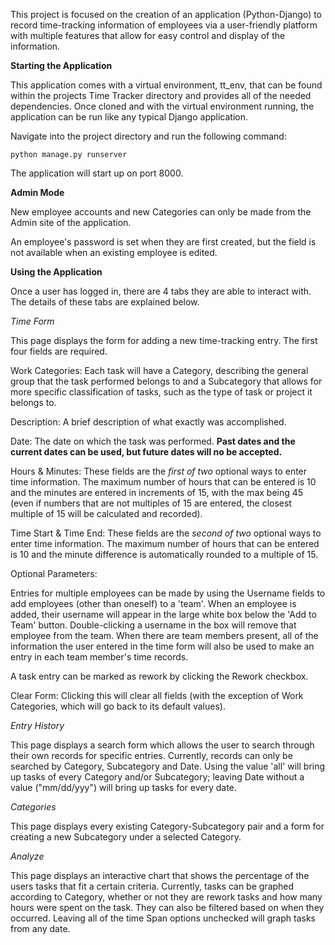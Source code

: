 This project is focused on the creation of an application (Python-Django) to record time-tracking information of
employees via a user-friendly platform with multiple features that allow for easy control and display of the information.

**Starting the Application**

This application comes with a virtual environment, tt_env, that can be found within the projects Time Tracker directory
and provides all of the needed dependencies. Once cloned and with the virtual environment running, the application can
be run like any typical Django application.

Navigate into the project directory and run the following command:

    python manage.py runserver

The application will start up on port 8000.

**Admin Mode**

New employee accounts and new Categories can only be made from the Admin site of the application.

An employee's password is set when they are first created, but the field is not available when an existing employee
is edited.

**Using the Application**

Once a user has logged in, there are 4 tabs they are able to interact with. The details of these tabs are explained
below.

*Time Form*

This page displays the form for adding a new time-tracking entry. The first four fields are required.

Work Categories: Each task will have a Category, describing the general group that the task performed belongs to and a
Subcategory that allows for more specific classification of tasks, such as the type of task or project it belongs to.

Description: A brief description of what exactly was accomplished.

Date: The date on which the task was performed. **Past dates and the current dates can be used, but future dates will
no be accepted.**

Hours & Minutes: These fields are the *first of two* optional ways to enter time information. The maximum number of hours that
can be entered is 10 and the minutes are entered in increments of 15, with the max being 45 (even if numbers that are
not multiples of 15 are entered, the closest multiple of 15 will be calculated and recorded).

Time Start & Time End: These fields are the *second of two* optional ways to enter time information. The maximum
number of hours that can be entered is 10 and the minute difference is automatically rounded to a multiple of 15.

Optional Parameters:

Entries for multiple employees can be made by using the Username fields to add employees (other than oneself) to a
'team'. When an employee is added, their username will appear in the large white box below the 'Add to Team' button.
Double-clicking a username in the box will remove that employee from the team. When there are team members present, all
of the information the user entered in the time form will also be used to make an entry in each team member's time
records.

A task entry can be marked as rework by clicking the Rework checkbox.

Clear Form: Clicking this will clear all fields (with the exception of Work Categories, which will go back to its
default values).


*Entry History*

This page displays a search form which allows the user to search through their own records for specific entries.
Currently, records can only be searched by Category, Subcategory and Date. Using the value 'all' will bring up tasks of every
Category and/or Subcategory; leaving Date without a value ("mm/dd/yyy") will bring up tasks for every date.


*Categories*

This page displays every existing Category-Subcategory pair and a form for creating a new Subcategory under a selected
Category.


*Analyze*

This page displays an interactive chart that shows the percentage of the users tasks that fit a certain criteria.
Currently, tasks can be graphed according to Category, whether or not they are rework tasks and how many hours were spent
on the task. They can also be filtered based on when they occurred. Leaving all of the time Span options unchecked will
graph tasks from any date.

